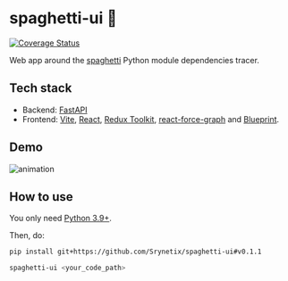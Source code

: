 # spaghetti-ui :spaghetti:

[![Coverage Status](https://coveralls.io/repos/github/Srynetix/spaghetti-ui/badge.svg?branch=main)](https://coveralls.io/github/Srynetix/spaghetti-ui?branch=main)

Web app around the [spaghetti](https://github.com/Srynetix/spaghetti) Python module dependencies tracer.

## Tech stack

- Backend: [FastAPI](https://fastapi.tiangolo.com/)
- Frontend: [Vite](https://vitejs.dev/), [React](https://reactjs.org/), [Redux Toolkit](https://redux-toolkit.js.org/), [react-force-graph](https://github.com/vasturiano/react-force-graph) and [Blueprint](https://blueprintjs.com/).

## Demo

![animation](./docs/animation.gif)

## How to use

You only need [Python 3.9+](https://www.python.org/).

Then, do:

```bash
pip install git+https://github.com/Srynetix/spaghetti-ui#v0.1.1

spaghetti-ui <your_code_path>
```